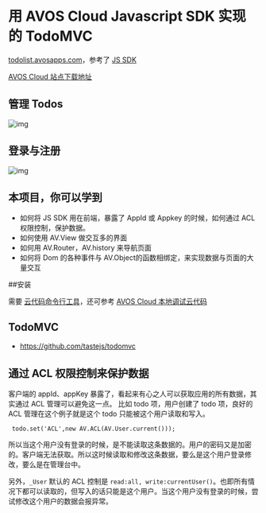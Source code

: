 # 用 AVOS Cloud Javascript SDK 实现的 TodoMVC

[todolist.avosapps.com](http://todolist.avosapps.com/)，参考了 [JS SDK](https://cn.avoscloud.com/docs/js_guide.html)

[AVOS Cloud 站点下载地址](https://download.avoscloud.com/demo/)

## 管理 Todos 
![img](https://github.com/avoscloud/todo/blob/master/readme/todo.png)

## 登录与注册
![img](https://github.com/avoscloud/todo/blob/master/readme/login.png)

## 本项目，你可以学到

* 如何将 JS SDK 用在前端，暴露了 AppId 或 Appkey 的时候，如何通过 ACL 权限控制，保护数据。
* 如何使用 AV.View 做交互多的界面
* 如何用 AV.Router，AV.history 来导航页面
* 如何将 Dom 的各种事件与 AV.Object的函数相绑定，来实现数据与页面的大量交互

##安装

需要 [云代码命令行工具](https://blog.avoscloud.com/591/)，还可参考 [AVOS Cloud 本地调试云代码](https://blog.avoscloud.com/561/)

## TodoMVC

- https://github.com/tastejs/todomvc

## 通过 ACL 权限控制来保护数据
客户端的 appId、appKey 暴露了，看起来有心之人可以获取应用的所有数据，其实通过 ACL 管理可以避免这一点。
比如 todo 项，用户创建了 todo 项，良好的 ACL 管理在这个例子就是这个 todo 只能被这个用户读取和写入。

```
 todo.set('ACL',new AV.ACL(AV.User.current()));
```

所以当这个用户没有登录的时候，是不能读取这条数据的。用户的密码又是加密的。客户端无法获取。所以这时候读取和修改这条数据，要么是这个用户登录修改，要么是在管理台中。

另外，`_User` 默认的 ACL 控制是 `read:all, write:currentUser()`。也即所有情况下都可以读取的，但写入的话只能是这个用户。当这个用户没有登录的时候，尝试修改这个用户的数据会报异常。
